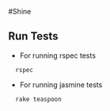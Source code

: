 #Shine

## Run Tests
* For running rspec tests
``` 
  rspec
```

* For running jasmine tests
``` 
  rake teaspoon
```